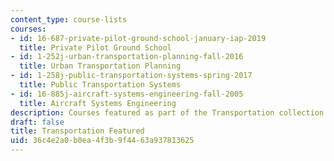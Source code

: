 ```yaml
---
content_type: course-lists
courses:
- id: 16-687-private-pilot-ground-school-january-iap-2019
  title: Private Pilot Ground School
- id: 1-252j-urban-transportation-planning-fall-2016
  title: Urban Transportation Planning
- id: 1-258j-public-transportation-systems-spring-2017
  title: Public Transportation Systems
- id: 16-885j-aircraft-systems-engineering-fall-2005
  title: Aircraft Systems Engineering
description: Courses featured as part of the Transportation collection.
draft: false
title: Transportation Featured
uid: 36c4e2a0-b0ea-4f3b-9f44-63a937813625
---
```

